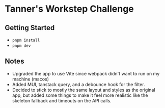 # Tanner's Workstep Challenge

## Getting Started

- `pnpm install`
- `pnpm dev`

## Notes

- Upgraded the app to use Vite since webpack didn't want to run on my machine (macos)
- Added MUI, tanstack query, and a debounce hook for the filter.
- Decided to stick to mostly the same layout and styles as the original app, but added some things to make it feel more realistic like the skeleton fallback and timeouts on the API calls.
